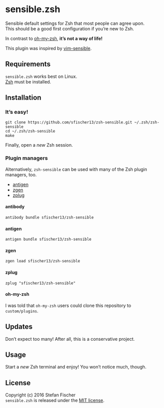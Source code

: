 # sensible.zsh

Sensible default settings for Zsh that most people can agree upon.  
This should be a good first configuration if you’re new to Zsh.

In contrast to [oh-my-zsh](https://github.com/robbyrussell/oh-my-zsh), **it’s not a way of life!**

This plugin was inspired by [vim-sensible](https://github.com/tpope/vim-sensible).

## Requirements

`sensible.zsh` works best on Linux.  
[Zsh](http://www.zsh.org/) must be installed.

## Installation

### It’s easy!

```
git clone https://github.com/sfischer13/zsh-sensible.git ~/.zsh/zsh-sensible
cd ~/.zsh/zsh-sensible
make
```

Finally, open a *new* Zsh session.

### Plugin managers

Alternatively, `zsh-sensible` can be used with many of the Zsh plugin managers, too.

* [antigen](https://github.com/zsh-users/antigen)
* [zgen](https://github.com/tarjoilija/zgen)
* [zplug](https://github.com/b4b4r07/zplug)

#### antibody

```
antibody bundle sfischer13/zsh-sensible
```

#### antigen

```
antigen bundle sfischer13/zsh-sensible
```

#### zgen

```
zgen load sfischer13/zsh-sensible
```

#### zplug

```
zplug "sfischer13/zsh-sensible"
```

#### oh-my-zsh

I was told that `oh-my-zsh` users could clone this repository to `custom/plugins`.

## Updates

Don’t expect too many! After all, this is a conservative project.

## Usage

Start a *new* Zsh terminal and enjoy! You won’t notice much, though.

## License

Copyright (c) 2016 Stefan Fischer  
`sensible.zsh` is released under the [MIT license](https://github.com/sfischer13/zsh-sensible/blob/master/LICENSE).

